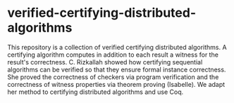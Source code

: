 # verified-certifying-distributed-algorithms
This repository is a collection of verified certifying distributed algorithms. A certifying algorithm computes in addition to each result a witness for the result's correctness. C. Rizkallah showed how certifying sequential algorithms can be verified so that they ensure formal instance correctness. She proved the correctness of checkers via program verification and the correctness of witness properties via theorem proving (Isabelle). We adapt her method to certifying distributed algorithms and use Coq.
